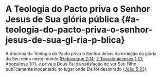 # A Teologia do Pacto priva o Senhor Jesus de Sua glória pública {#a-teologia-do-pacto-priva-o-senhor-jesus-de-sua-gl-ria-p-blica}

A doutrina da Teologia do Pacto priva o Senhor Jesus da exibição da glória do Seu reino neste mundo ([Habacuque 2:14](http://bibliaonline.com.br/acf/hc/2/14); [2 Tessalonicenses 1:10](http://bibliaonline.com.br/acf/2ts/1/10); [Apocalipse 1:7](http://bibliaonline.com.br/acf/ap/1/7)), e priva a Deus Pai da satisfação de ver Seu Filho publicamente inocentado no lugar onde Ele foi desonrado ([João 5:23](http://bibliaonline.com.br/acf/jo/5/23)).